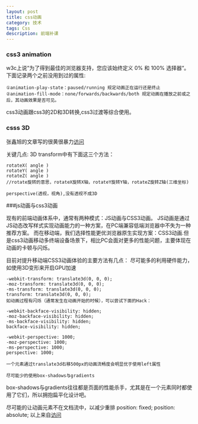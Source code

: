 ```yaml
---
layout: post
title: css动画
category: 技术
tags: Css
description: 前端补课
---
```


### css3 animation
w3c上说“为了得到最佳的浏览器支持，您应该始终定义 0% 和 100% 选择器“。
下面记录两个之前没用到过的属性:

	①animation-play-state：paused/running 规定动画正在运行还是终止
	②animation-fill-mode：none/forwards/backwards/both 规定动画在播放之前或之后，其动画效果是否可见。

css3动画跟css3的2D和3D转换,css3过渡等综合使用。

### csss 3D
张鑫旭的文章写的很黄很暴力[访问](http://www.zhangxinxu.com/wordpress/2012/09/css3-3d-transform-perspective-animate-transition/)

关键几点:
3D transform中有下面这三个方法：

	rotateX( angle )
	rotateY( angle )
	rotateZ( angle )
	//rotate旋转的意思，rotateX旋转X轴，rotateY旋转Y轴，rotateZ旋转Z轴(三维坐标)
	
	perspective(透视，视角),没有透视不成3D
	
###js动画与css3动画

现有的前端动画体系中，通常有两种模式：JS动画与CSS3动画。 JS动画是通过JS动态改写样式实现动画能力的一种方案，在PC端兼容低端浏览器中不失为一种推荐方案。 而在移动端，我们选择性能更优浏览器原生实现方案：CSS3动画.但是css3动画移动多终端设备场景下，相比PC会面对更多的性能问题，主要体现在动画的卡顿与闪烁。

目前对提升移动端CSS3动画体验的主要方法有几点：
尽可能多的利用硬件能力，如使用3D变形来开启GPU加速

	-webkit-transform: translate3d(0, 0, 0);
	-moz-transform: translate3d(0, 0, 0);
	-ms-transform: translate3d(0, 0, 0);
	transform: translate3d(0, 0, 0);
	如动画过程有闪烁（通常发生在动画开始的时候），可以尝试下面的Hack：

	-webkit-backface-visibility: hidden;
	-moz-backface-visibility: hidden;
	-ms-backface-visibility: hidden;
	backface-visibility: hidden;
 
	-webkit-perspective: 1000;
	-moz-perspective: 1000;
	-ms-perspective: 1000;
	perspective: 1000;
	
	一个元素通过translate3d右移500px的动画流畅度会明显优于使用left属性
	
	尽可能少的使用box-shadows与gradients

box-shadows与gradients往往都是页面的性能杀手，尤其是在一个元素同时都使用了它们，所以拥抱扁平化设计吧。

尽可能的让动画元素不在文档流中，以减少重排
	position: fixed;
	position: absolute;
以上来自[访问](http://www.qianduan.net/high-performance-css3-animations.html)